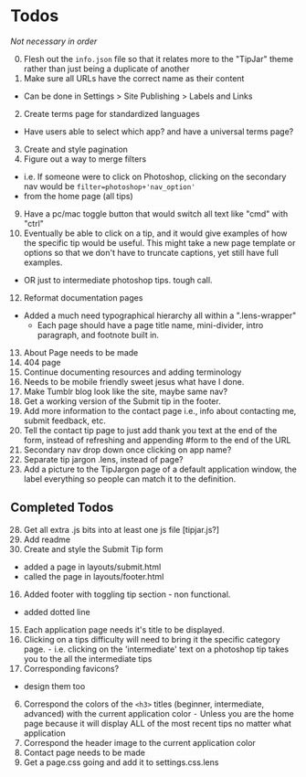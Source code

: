 # Todos

*Not necessary in order*

0.  Flesh out the `info.json` file so that it relates more to the "TipJar" theme rather than just being a duplicate of another
1.  Make sure all URLs have the correct name as their content
  - Can be done in Settings > Site Publishing > Labels and Links
2.  Create terms page for standardized languages
  - Have users able to select which app? and have a universal terms page?
3.  Create and style pagination
5.  Figure out a way to merge filters
  - i.e. If someone were to click on Photoshop, clicking on the secondary nav     would be `filter=photoshop+'nav_option'`
  - from the home page (all tips)
9.  Have a pc/mac toggle button that would switch all text like "cmd" with "ctrl"
10. Eventually be able to click on a tip, and it would give examples of how the   specific tip would be useful. This might take a new page template or options so that we don't have to truncate captions, yet still have full examples.
  - OR just to intermediate photoshop tips. tough call.
12. Reformat documentation pages
  - Added a much need typographical hierarchy all within a ".lens-wrapper"
    - Each page should have a page title name, mini-divider, intro paragraph, and footnote built in.
13. About Page needs to be made
17. 404 page
18. Continue documenting resources and adding terminology
19. Needs to be mobile friendly sweet jesus what have I done.
20. Make Tumblr blog look like the site, maybe same nav?
21. Get a working version of the Submit tip in the footer.
22. Add more information to the contact page i.e., info about contacting me, submit feedback, etc.
23. Tell the contact tip page to just add thank you text at the end of the form, instead of refreshing and appending #form to the end of the URL
24. Secondary nav drop down once clicking on app name?
26. Separate tip jargon .lens, instead of page?
27. Add a picture to the TipJargon page of a default application window, the label everything so people can match it to the definition.


## Completed Todos

28. Get all extra .js bits into at least one js file [tipjar.js?]
0. Add readme
4. Create and style the Submit Tip form
  - added a page in layouts/submit.html
  - called the page in layouts/footer.html
16. Added footer with toggling tip section - non functional.
  - added dotted line
15. Each application page needs it's title to be displayed.
11. Clicking on a tips difficulty will need to bring it the specific category page.
  ⁃ i.e. clicking on the 'intermediate' text on a photoshop tip takes you to the all the intermediate tips
8.  Corresponding favicons?
  - design them too
6.  Correspond the colors of the `<h3>` titles (beginner, intermediate, advanced) with the current application color
  ⁃ Unless you are the home page because it will display ALL of the most recent tips no matter what application
7.  Correspond the header image to the current application color
14. Contact page needs to be made
25. Get a page.css going and add it to settings.css.lens